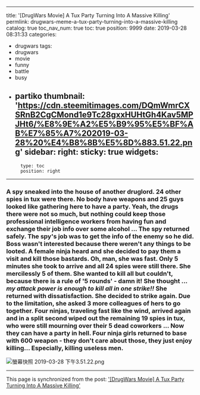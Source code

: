 
---
title: '[DrugWars Movie] A Tux Party Turning Into A Massive Killing'
permlink: drugwars-meme-a-tux-party-turning-into-a-massive-killing
catalog: true
toc_nav_num: true
toc: true
position: 9999
date: 2019-03-28 08:31:33
categories:
- drugwars
tags:
- drugwars
- movie
- funny
- battle
- busy
- partiko
thumbnail: 'https://cdn.steemitimages.com/DQmWmrCXSRnB2CgCMond1e9Tc28gxxHUHtGh4Kav5MPJHt6/%E8%9E%A2%E5%B9%95%E5%BF%AB%E7%85%A7%202019-03-28%20%E4%B8%8B%E5%8D%883.51.22.png'
sidebar:
    right:
        sticky: true
widgets:
    -
        type: toc
        position: right
---


### A spy sneaked into the house of another druglord. 24 other spies in tux were there. No body have weapons and 25 guys looked like gathering here to have a party. Yeah, the drugs there were not so much, but nothing could keep those professional intelligence workers from having fun and exchange their job info over some alcohol ... The spy returned safely. The spy's job was to get the info of the enemy so he did. Boss wasn't interested because there weren't any things to be looted. A female ninja heard and she decided to pay them a visit and kill those bastards. Oh, man, she was fast. Only 5 minutes she took to arrive and all 24 spies were still there. She mercilessly 5 of them. She wanted to kill all but couldn't, because there is a rule of '5 rounds' - damn it! She thought ... _my attack power is enough to kill all in one strike!!_ She returned with dissatisfaction. She decided to strike again. Due to the limitation, she asked 3 more colleagues of hers to go together. Four ninjas, traveling fast like the wind, arrived again and in a split second wiped out the remaining 19 spies in tux, who were still mourning over their 5 dead coworkers ... Now they can have a party in hell. Four ninja girls returned to base with 600 weapon - they don't care about those, they just enjoy killing... Especially, killing useless men.
![螢幕快照 2019-03-28 下午3.51.22.png](https://cdn.steemitimages.com/DQmWmrCXSRnB2CgCMond1e9Tc28gxxHUHtGh4Kav5MPJHt6/%E8%9E%A2%E5%B9%95%E5%BF%AB%E7%85%A7%202019-03-28%20%E4%B8%8B%E5%8D%883.51.22.png)

- - -

This page is synchronized from the post: ['[DrugWars Movie] A Tux Party Turning Into A Massive Killing'](https://steemit.com/@deanliu/drugwars-meme-a-tux-party-turning-into-a-massive-killing)
